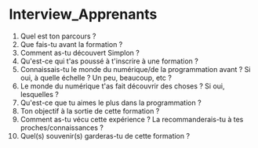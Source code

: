 # Interview_Apprenants

<ol>
    <li>Quel est ton parcours ?</li>
    <li>Que fais-tu avant la formation ?</li>
    <li>Comment as-tu découvert Simplon ?</li>
    <li>Qu'est-ce qui t'as poussé à t'inscrire à une formation ?</li>
    <li>Connaissais-tu le monde du numérique/de la programmation avant ? 
    Si oui, à quelle échelle ? Un peu, beaucoup, etc ?</li>
    <li>Le monde du numérique t'as fait découvrir des choses ? Si oui, lesquelles ?</li>
    <li>Qu'est-ce que tu aimes le plus dans la programmation ?</li>
    <li>Ton objectif à la sortie de cette formation ?</li>
    <li>Comment as-tu vécu cette expérience ? La recommanderais-tu à tes proches/connaissances ?</li>
    <li>Quel(s) souvenir(s) garderas-tu de cette formation ?</li>
</ol>
